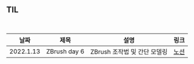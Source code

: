 ## TIL

<br/>

| 날짜 | 제목  | 설명              | 링크     |
| ---- | ----- | ----------------- | -------- |
| 2022.1.13 | ZBrush day 6 | ZBrush 조작법 및 간단 모델링 | [노션](https://plaid-breakfast-07b.notion.site/ZBrush-day-6-03d3d6f7c24d44789002b4acb4b4def0) |
